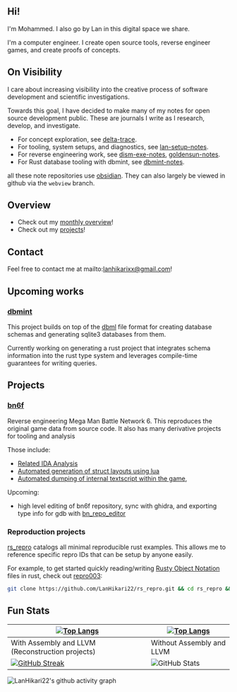 ## Hi!

I'm Mohammed. I also go by Lan in this digital space we share.

I'm a computer engineer. I create open source tools, reverse engineer games, and create proofs of concepts. 

## On Visibility

I care about increasing visibility into the creative process of software development and scientific investigations.

Towards this goal, I have decided to make many of my notes for open source development public. These are journals I write as I research, develop, and investigate. 

- For concept exploration, see [delta-trace](https://github.com/deltatraced/delta-trace/tree/webview).
- For tooling, system setups, and diagnostics, see [lan-setup-notes](https://github.com/LanHikari22/lan-setup-notes/tree/webview).
- For reverse engineering work, see [dism-exe-notes](https://github.com/dism-exe/dism-exe-notes/tree/webview/lan), [goldensun-notes](https://github.com/FutureFractal/goldensun-notes/tree/webview/lan).
- For Rust database tooling with dbmint, see [dbmint-notes](https://github.com/dbmint/dbmint-notes/tree/webview).

all these note repositories use [obsidian](https://obsidian.md/). They can also largely be viewed in github via the `webview` branch.

## Overview

- Check out my [monthly overview](https://github.com/deltatraced/delta-trace/blob/webview/lan/overview/monthly/2025/Mn%2009%20September.md)!
- Check out my [projects](https://github.com/deltatraced/delta-trace/blob/webview/lan/portfolio/Projects.md)!

## Contact

Feel free to contact me at mailto:lanhikarixx@gmail.com!

## Upcoming works

### [dbmint](https://github.com/LanHikari22/dbmint)

This project builds on top of the [dbml](https://dbml.dbdiagram.io/home/) file format for creating database schemas and generating sqlite3 databases from them. 

Currently working on generating a rust project that integrates schema information into the rust type system and leverages compile-time guarantees for writing queries.

## Projects

### [bn6f](https://github.com/dism-exe/bn6f)

Reverse engineering Mega Man Battle Network 6. This reproduces the original game data from source code. It also has many derivative projects for tooling and analysis

Those include:
- [Related IDA Analysis](https://github.com/LanHikari22/GBA-IDA-Pseudo-Terminal) 
- [Automated generation of struct layouts using lua](https://github.com/LanHikari22/GBA_Memory-Access-Scanner)
- [Automated dumping of internal textscript within the game](https://github.com/LanHikari22/bn_textscript_dumper),

Upcoming:
- high level editing of bn6f repository, sync with ghidra, and exporting type info for gdb with [bn_repo_editor](https://github.com/LanHikari22/bn_repo_editor)

### Reproduction projects

[rs_repro](https://github.com/LanHikari22/rs_repro) catalogs all minimal reproducible rust examples. This allows me to reference specific repro IDs that can be setup by anyone easily. 

For example, to get started quickly reading/writing [Rusty Object Notation](https://github.com/ron-rs/ron) files in rust, check out [repro003](https://github.com/LanHikari22/rs_repro/blob/main/src/repro_tracked/repro003_ron_read_write.rs): 

```sh
git clone https://github.com/LanHikari22/rs_repro.git && cd rs_repro && cargo run --features "repro003"
```

## Fun Stats

| [![Top Langs](https://github-readme-stats.vercel.app/api/top-langs/?username=LanHikari22)](https://github.com/LanHikari22) | [![Top Langs](https://github-readme-stats.vercel.app/api/top-langs/?username=LanHikari22&hide=Assembly,LLVM)](https://github.com/LanHikari22)<br>                                               |
| -------------------------------------------------------------------------------------------------------------------------- | ----------------------------------------------------------------------------------------------------------------------------------------------------------------------------------------------- |
| With Assembly and LLVM (Reconstruction projects)                                                                           | Without Assembly and LLVM                                                                                                                                                                       |
| [![GitHub Streak](https://streak-stats.demolab.com?user=LanHikari22&border_radius=6)](https://github.com/LanHikari22)      | ![GitHub Stats](https://github-readme-stats.vercel.app/api?username=LanHikari22&show_icons=true&include_all_commits=true&count_private=true&theme=tokyonight&hide_border=true&rank_icon=github) |

![LanHikari22's github activity graph](https://github-readme-activity-graph.vercel.app/graph?username=LanHikari22&theme=tokyo-night&hide_border=true)
